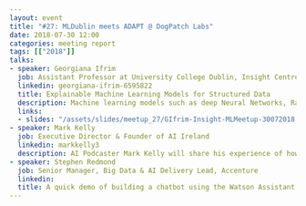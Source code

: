 ```yaml
---
layout: event
title: "#27: MLDublin meets ADAPT @ DogPatch Labs"
date: 2018-07-30 12:00
categories: meeting report
tags: [["2018"]]
talks:
- speaker: Georgiana Ifrim
  job: Assistant Professor at University College Dublin, Insight Centre
  linkedin: georgiana-ifrim-6595822
  title: Explainable Machine Learning Models for Structured Data
  description: Machine learning models such as deep Neural Networks, Random Forests andSupport Vector Machines provide effective solutions for many applications.Nevertheless, these approaches are currently mostly used as a black-box -the user cannot understand their decision process.This problem gets worse when the relevant input data already has a complicated structure.For example, the input patterns may be arranged in a particular order, such as a sequence,tree or graph, and the combination of possible patterns creates a very complex feature spaceand typically leads to a large and complex prediction model.For successful machine learning adoption, we need explainable machine learning models:new learning algorithms that are effective, and whose outcome is easy to understand by the end user.This talk briefly discusses some of our work on developing accurate machine learningalgorithms for sequences and time series, while keeping the interpretability of the model as a coredesign constraint.
  links:
  - slides: "/assets/slides/meetup_27/GIfrim-Insight-MLMeetup-30072018.pdf"
- speaker: Mark Kelly
  job: Executive Director & Founder of AI Ireland
  linkedin: markkelly3
  description: AI Podcaster Mark Kelly will share his experience of how companies are applying AI in Ireland and will also talk about the AI Awards happening later this year.
- speaker: Stephen Redmond 
  job: Senior Manager, Big Data & AI Delivery Lead, Accenture
  linkedin:
  title: A quick demo of building a chatbot using the Watson Assistant service. It is amazingly easy!
---
```

